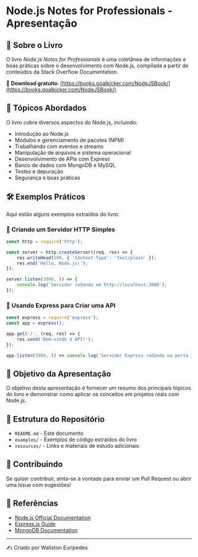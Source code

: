 # Node.js Notes for Professionals - Apresentação

## 📖 Sobre o Livro
O livro *Node.js Notes for Professionals* é uma coletânea de informações e boas práticas sobre o desenvolvimento com Node.js, compilada a partir de conteúdos da Stack Overflow Documentation.

🔗 **Download gratuito**: [https://books.goalkicker.com/NodeJSBook/](https://books.goalkicker.com/NodeJSBook/)

## 📌 Tópicos Abordados
O livro cobre diversos aspectos do Node.js, incluindo:
- Introdução ao Node.js
- Módulos e gerenciamento de pacotes (NPM)
- Trabalhando com eventos e streams
- Manipulação de arquivos e sistema operacional
- Desenvolvimento de APIs com Express
- Banco de dados com MongoDB e MySQL
- Testes e depuração
- Segurança e boas práticas

## 🛠 Exemplos Práticos
Aqui estão alguns exemplos extraídos do livro:

### 🔹 Criando um Servidor HTTP Simples
```javascript
const http = require('http');

const server = http.createServer((req, res) => {
    res.writeHead(200, { 'Content-Type': 'text/plain' });
    res.end('Hello, Node.js!');
});

server.listen(3000, () => {
    console.log('Servidor rodando em http://localhost:3000');
});
```

### 🔹 Usando Express para Criar uma API
```javascript
const express = require('express');
const app = express();

app.get('/', (req, res) => {
    res.send('Bem-vindo à API!');
});

app.listen(3000, () => console.log('Servidor Express rodando na porta 3000'));
```

## 🎯 Objetivo da Apresentação
O objetivo desta apresentação é fornecer um resumo dos principais tópicos do livro e demonstrar como aplicar os conceitos em projetos reais com Node.js.

## 📂 Estrutura do Repositório
- `README.md` - Este documento
- `examples/` - Exemplos de código extraídos do livro
- `resources/` - Links e materiais de estudo adicionais

## 🚀 Contribuindo
Se quiser contribuir, sinta-se à vontade para enviar um Pull Request ou abrir uma Issue com sugestões!

## 📢 Referências
- [Node.js Official Documentation](https://nodejs.org/en/docs/)
- [Express.js Guide](https://expressjs.com/)
- [MongoDB Documentation](https://www.mongodb.com/docs/)

---
✍️ Criado por Waliston Euripedes
